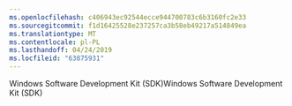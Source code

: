 ```yaml
---
ms.openlocfilehash: c406943ec92544ecce944700783c6b3160fc2e33
ms.sourcegitcommit: f1d16425528e237257ca3b58eb49217a514849ea
ms.translationtype: MT
ms.contentlocale: pl-PL
ms.lasthandoff: 04/24/2019
ms.locfileid: "63875931"
---
```

<span data-ttu-id="ad1ca-101">Windows Software Development Kit (SDK)</span><span class="sxs-lookup"><span data-stu-id="ad1ca-101">Windows Software Development Kit (SDK)</span></span>
